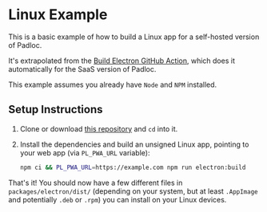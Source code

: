 # Linux Example

This is a basic example of how to build a Linux app for a self-hosted version of
Padloc.

It's extrapolated from the
[Build Electron GitHub Action](/.github/workflows/build-electron.yml), which
does it automatically for the SaaS version of Padloc.

This example assumes you already have `Node` and `NPM` installed.

## Setup Instructions

1. Clone or download [this repository](/) and `cd` into it.
2. Install the dependencies and build an unsigned Linux app, pointing to your
   web app (via `PL_PWA_URL` variable):

    ```sh
    npm ci && PL_PWA_URL=https://example.com npm run electron:build
    ```

That's it! You should now have a few different files in
`packages/electron/dist/` (depending on your system, but at least `.AppImage`
and potentially `.deb` or `.rpm`) you can install on your Linux devices.
